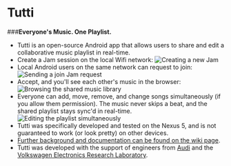 Tutti
=====

###**Everyone's Music. One Playlist.**

* Tutti is an open-source Android app that allows users to share and edit a collaborative music playlist in real-time. 
* Create a Jam session on the local Wifi network: 
![Creating a new Jam](http://i102.photobucket.com/albums/m93/hwray/Pic1_zps03c59ed4.png)
* Local Android users on the same network can request to join: 
![Sending a join Jam request]()
* Accept, and you'll see each other's music in the browser: 
![Browsing the shared music library]()
* Everyone can add, move, remove, and change songs simultaneously (if you allow them permission). The music never skips a beat, and the shared playlist stays sync'd in real-time. 
![Editing the playlist simultaneously]()
* Tutti was specifically developed and tested on the Nexus 5, and is not guaranteed to work (or look pretty) on other devices. 
* [Further background and documentation can be found on the wiki page](https://github.com/JayThomason/Tutti/wiki). 
* Tutti was developed with the support of engineers from [Audi](http://www.audiusa.com/) and the [Volkswagen Electronics Research Laboratory](http://www.vwerl.com/). 

